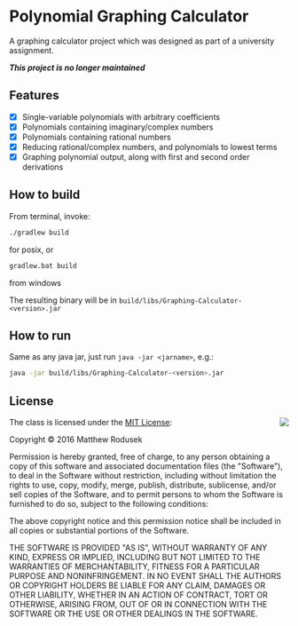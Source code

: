 # Polynomial Graphing Calculator

A graphing calculator project which was designed as part of a university 
assignment.

_**This project is no longer maintained**_

## Features

- [x] Single-variable polynomials with arbitrary coefficients
- [x] Polynomials containing imaginary/complex numbers
- [x] Polynomials containing rational numbers
- [x] Reducing rational/complex numbers, and polynomials to lowest terms
- [x] Graphing polynomial output, along with first and second order derivations

## How to build 

From terminal, invoke:
```bash
./gradlew build
```
for posix, or 
```bash
gradlew.bat build
```
from windows 

The resulting binary will be in `build/libs/Graphing-Calculator-<version>.jar`

## How to run

Same as any java jar, just run `java -jar <jarname>`, e.g.:
```sh
java -jar build/libs/Graphing-Calculator-<version>.jar
```

## License

<img align="right" src="http://opensource.org/trademarks/opensource/OSI-Approved-License-100x137.png">

The class is licensed under the [MIT License](http://opensource.org/licenses/MIT):

Copyright &copy; 2016 Matthew Rodusek

Permission is hereby granted, free of charge, to any person obtaining a copy
of this software and associated documentation files (the "Software"), to deal
in the Software without restriction, including without limitation the rights
to use, copy, modify, merge, publish, distribute, sublicense, and/or sell
copies of the Software, and to permit persons to whom the Software is
furnished to do so, subject to the following conditions:

The above copyright notice and this permission notice shall be included in all
copies or substantial portions of the Software.

THE SOFTWARE IS PROVIDED "AS IS", WITHOUT WARRANTY OF ANY KIND, EXPRESS OR
IMPLIED, INCLUDING BUT NOT LIMITED TO THE WARRANTIES OF MERCHANTABILITY,
FITNESS FOR A PARTICULAR PURPOSE AND NONINFRINGEMENT. IN NO EVENT SHALL THE
AUTHORS OR COPYRIGHT HOLDERS BE LIABLE FOR ANY CLAIM, DAMAGES OR OTHER
LIABILITY, WHETHER IN AN ACTION OF CONTRACT, TORT OR OTHERWISE, ARISING FROM,
OUT OF OR IN CONNECTION WITH THE SOFTWARE OR THE USE OR OTHER DEALINGS IN THE
SOFTWARE.
